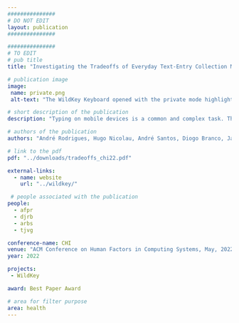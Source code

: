 ```yaml
---
###############
# DO NOT EDIT
layout: publication
###############

###############
# TO EDIT
# pub title
title: "Investigating the Tradeoffs of Everyday Text-Entry Collection Methods"

# publication image
image:
 name: private.png
 alt-text: "The WildKey Keyboard opened with the private mode highlighted (image of a lock on the top left corner of the keyboard) and the number of pending tasks on the top right of the keyboard. The keyboard is shown in a messaging app with the following exchange: No raw text is collected. Password and number fields are ignored. It also has a private mode. Lastly a second image of a smartphone shows a question with a 6 point scale propmted through WildKey." # provide a short description for the image #a11y

# short description of the publication
description: "Typing on mobile devices is a common and complex task. The act of typing itself thereby encodes rich information, such as the typing method, the context it is performed in, and individual traits of the person typing. Researchers are increasingly using a selection or combination of experience sampling and passive sensing methods in real-world settings to examine typing behaviours. However, there is limited understanding of the effects these methods have on measures of input speed, typing behaviours, compliance, perceived trust and privacy. In this paper, we investigate the tradeoffs of everyday data collection methods. We contribute empirical results from a four-week field study (N=26). Here, participants contributed by transcribing, composing, passively having sentences analyzed and reflecting on their contributions. We present a tradeoff analysis of these data collection methods, discuss their impact on text-entry applications, and contribute a flexible research platform for in the wild text-entry studies"

# authors of the publication
authors: "André Rodrigues, Hugo Nicolau, André Santos, Diogo Branco, Jay Rainey, David Verweij, Jan Smeddinck, Kyle Montague, Tiago Guerreiro"

# link to the pdf
pdf: "../downloads/tradeoffs_chi22.pdf"

external-links:
  - name: website
    url: "../wildkey/"

 # people associated with the publication
people:
  - afpr
  - djrb
  - arbs
  - tjvg

conference-name: CHI
venue: "ACM Conference on Human Factors in Computing Systems, May, 2022"
year: 2022

projects:
 - WildKey

award: Best Paper Award

# area for filter purpose
area: health
---
```

